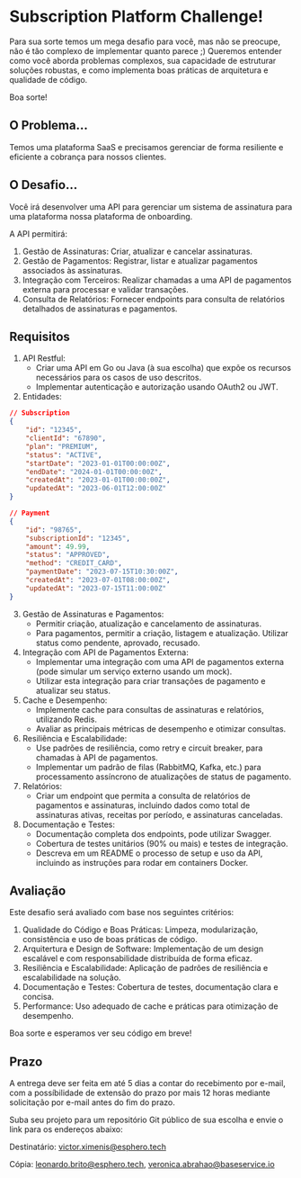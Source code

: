 # Subscription Platform Challenge!

Para sua sorte temos um mega desafio para você, mas não se preocupe, não é tão complexo de implementar quanto parece ;) Queremos entender como você aborda problemas complexos, sua capacidade de estruturar soluções robustas, e como implementa boas práticas de arquitetura e qualidade de código. 

Boa sorte!

## O Problema...
Temos uma plataforma SaaS e precisamos gerenciar de forma resiliente e eficiente a cobrança para nossos clientes.

## O Desafio...

Você irá desenvolver uma API para gerenciar um sistema de assinatura para uma plataforma nossa plataforma de onboarding. 

A API permitirá:
1.	Gestão de Assinaturas: Criar, atualizar e cancelar assinaturas.
2.	Gestão de Pagamentos: Registrar, listar e atualizar pagamentos associados às assinaturas.
3.	Integração com Terceiros: Realizar chamadas a uma API de pagamentos externa para processar e validar transações.
4.	Consulta de Relatórios: Fornecer endpoints para consulta de relatórios detalhados de assinaturas e pagamentos.

## Requisitos

1.	API Restful:
    - Criar uma API em Go ou Java (à sua escolha) que expõe os recursos necessários para os casos de uso descritos.
	- Implementar autenticação e autorização usando OAuth2 ou JWT.
2.	Entidades:
```json
// Subscription
{
    "id": "12345",
    "clientId": "67890",
    "plan": "PREMIUM",
    "status": "ACTIVE",
    "startDate": "2023-01-01T00:00:00Z",
    "endDate": "2024-01-01T00:00:00Z",
    "createdAt": "2023-01-01T00:00:00Z",
    "updatedAt": "2023-06-01T12:00:00Z"
}
```
```json
// Payment
{
    "id": "98765",
    "subscriptionId": "12345",
    "amount": 49.99,
    "status": "APPROVED",
    "method": "CREDIT_CARD",
    "paymentDate": "2023-07-15T10:30:00Z",
    "createdAt": "2023-07-01T08:00:00Z",
    "updatedAt": "2023-07-15T11:00:00Z"
}
```
3.	Gestão de Assinaturas e Pagamentos:
	- Permitir criação, atualização e cancelamento de assinaturas.
	- Para pagamentos, permitir a criação, listagem e atualização. Utilizar status como pendente, aprovado, recusado.
4.	Integração com API de Pagamentos Externa:
	- Implementar uma integração com uma API de pagamentos externa (pode simular um serviço externo usando um mock).
	- Utilizar esta integração para criar transações de pagamento e atualizar seu status.
5.	Cache e Desempenho:
	- Implemente cache para consultas de assinaturas e relatórios, utilizando Redis.
	- Avaliar as principais métricas de desempenho e otimizar consultas.
6.	Resiliência e Escalabilidade:
	- Use padrões de resiliência, como retry e circuit breaker, para chamadas à API de pagamentos.
	- Implementar um padrão de filas (RabbitMQ, Kafka, etc.) para processamento assíncrono de atualizações de status de pagamento.
7.	Relatórios:
	- Criar um endpoint que permita a consulta de relatórios de pagamentos e assinaturas, incluindo dados como total de assinaturas ativas, receitas por período, e assinaturas canceladas.
8.	Documentação e Testes:
	- Documentação completa dos endpoints, pode utilizar Swagger.
	- Cobertura de testes unitários (90% ou mais) e testes de integração.
	- Descreva em um README o processo de setup e uso da API, incluindo as instruções para rodar em containers Docker.

## Avaliação

Este desafio será avaliado com base nos seguintes critérios:
1.	Qualidade do Código e Boas Práticas: Limpeza, modularização, consistência e uso de boas práticas de código.
2.	Arquitertura e Design de Software: Implementação de um design escalável e com responsabilidade distribuída de forma eficaz.
3.	Resiliência e Escalabilidade: Aplicação de padrões de resiliência e escalabilidade na solução.
4.	Documentação e Testes: Cobertura de testes, documentação clara e concisa.
5.	Performance: Uso adequado de cache e práticas para otimização de desempenho.

Boa sorte e esperamos ver seu código em breve!

## Prazo
A entrega deve ser feita em até 5 dias a contar do recebimento por e-mail, com a possíbilidade de extensão do prazo por mais 12 horas mediante solicitação por e-mail antes do fim do prazo.

Suba seu projeto para um repositório Git público de sua escolha e envie o link para os endereços abaixo:

Destinatário: victor.ximenis@esphero.tech

Cópia: leonardo.brito@esphero.tech, veronica.abrahao@baseservice.io
